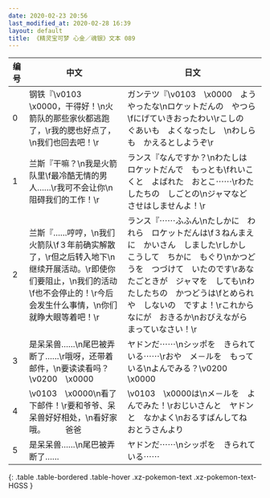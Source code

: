 ```yaml
---
date: 2020-02-23 20:56
last_modified_at: 2020-02-28 16:39
layout: default
title: 《精灵宝可梦 心金／魂银》文本 089
---
```

| 编号 | 中文 | 日文 |
| ---- | ---- | ---- |
| 0 | 钢铁『\v0103　\x0000，干得好！\n火箭队的那些家伙都逃跑了，\r我的腮也好点了，\n我们也回去吧！\r | ガンテツ『\v0103　\x0000　ようやったな\nロケットだんの　やつら\fにげていきおったわい\rこしの　ぐあいも　よくなったし　\nわしらも　かえるとしようぞ\r |
| 1 | 兰斯『干嘛？\n我是火箭队里\f最冷酷无情的男人……\r我可不会让你\n阻碍我们的工作！\r | ランス『なんですか？\nわたしは　ロケットだんで　もっとも\fれいこくと　よばれた　おとこ⋯⋯\rわたしたちの　しごとの\nジャマなど　させはしませんよ！\r |
| 2 | 兰斯『……哼哼，\n我们火箭队\f３年前确实解散了，\r但之后转入地下\n继续开展活动。\r即使你们要阻止，\n我们的活动\f也不会停止的！\r今后会发生什么事情，\n你们就睁大眼等着吧！\r | ランス『⋯⋯ふふん\nたしかに　われら　ロケットだんは\f３ねんまえに　かいさん　しました\rしかし　こうして　ちかに　もぐり\nかつどうを　つづけて　いたのです\rあなたごときが　ジャマを　しても\nわたしたちの　かつどうは\fとめられや　しないの　ですよ！\rこれから　なにが　おきるか\nおびえながら　まっていなさい！\r |
| 3 | 是呆呆兽……\n尾巴被弄断了……\r哦呀，还带着邮件，\n要读读看吗？\v0200　\x0000 | ヤドンだ⋯⋯\nシッポを　きられている⋯⋯\rおや　メ－ルを　もっている\nよんでみる？\v0200　\x0000 |
| 4 | \v0103　\x0000\n看了下邮件！\r要和爷爷、呆呆兽好好相处，\n看好家哦。　　　爸爸 | \v0103　\x0000は\nメ－ルを　よんでみた！\rおじいさんと　ヤドンと　なかよく\nおるすばんしてね　　　おとうさんより |
| 5 | 是呆呆兽……\n尾巴被弄断了…… | ヤドンだ⋯⋯\nシッポを　きられている⋯⋯ |
{: .table .table-bordered .table-hover .xz-pokemon-text .xz-pokemon-text-HGSS }